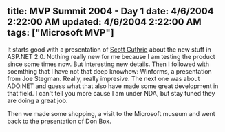 title: MVP Summit 2004 - Day 1
date: 4/6/2004 2:22:00 AM
updated: 4/6/2004 2:22:00 AM
tags: ["Microsoft MVP"]
---
It starts good with a presentation of [Scott Guthrie](http://weblogs.asp.net/scottgu/) about the new stuff in ASP.NET 2.0. Nothing really new for me because I am testing the product since some times now. But interesting new details. Then I followed with soemthing that I have not that deep knowhow: Winforms, a presentation from Joe Stegman. Really, really impresive. The next one was about ADO.NET and guess what that also have made some great development in that field. I can't tell you more cause I am under NDA, but stay tuned they are doing a great job.

Then we made some shopping, a visit to the Microsoft museum and went back to the presentation of Don Box.
